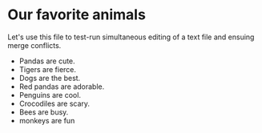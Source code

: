 # Our favorite animals

Let's use this file to test-run simultaneous editing of a text file and ensuing merge conflicts.

- Pandas are cute.
- Tigers are fierce.
- Dogs are the best.
- Red pandas are adorable.
- Penguins are cool.
- Crocodiles are scary.
- Bees are busy.
- monkeys are fun
